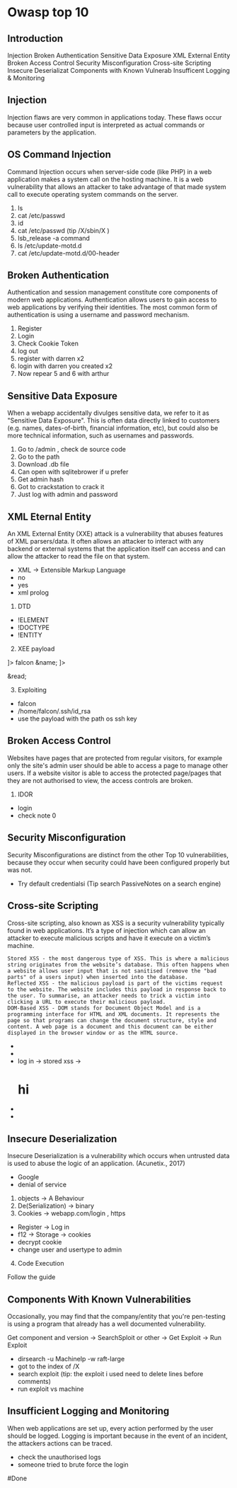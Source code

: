 # Owasp top 10

## Introduction


Injection
Broken Authentication
Sensitive Data Exposure
XML External Entity
Broken Access Control
Security Misconfiguration
Cross-site Scripting
Insecure Deserializat
Components with Known Vulnerab
Insufficent Logging & Monitoring

## Injection

Injection flaws are very common in applications today. These flaws occur because user controlled input is interpreted as actual commands or parameters by the application.

## OS Command Injection

Command Injection occurs when server-side code (like PHP) in a web application makes a system call on the hosting machine.  It is a web vulnerability that allows an attacker to take advantage of that made system call to execute operating system commands on the server. 
 
1. ls
2. cat /etc/passwd
3. id
4. cat /etc/passwd (tip /X/sbin/X )
5. lsb_release -a command
6. ls /etc/update-motd.d
7. cat /etc/update-motd.d/00-header

## Broken Authentication

Authentication and session management constitute core components of modern web applications. Authentication allows users to gain access to web applications by verifying their identities. The most common form of authentication is using a username and password mechanism.

1. Register
2. Login
3. Check Cookie Token
4. log out
5. register with darren x2
6. login with darren you created x2
7. Now repear 5 and 6 with arthur

## Sensitive Data Exposure

When a webapp accidentally divulges sensitive data, we refer to it as "Sensitive Data Exposure". This is often data directly linked to customers (e.g. names, dates-of-birth, financial information, etc), but could also be more technical information, such as usernames and passwords. 

1. Go to /admin , check de source code
2. Go to the path
3. Download .db file
4. Can open with sqlitebrower if u prefer
5. Get admin hash
6. Got to crackstation to crack it
7. Just log with admin and password

## XML Eternal Entity

An XML External Entity (XXE) attack is a vulnerability that abuses features of XML parsers/data. It often allows an attacker to interact with any backend or external systems that the application itself can access and can allow the attacker to read the file on that system.

- XML -> Extensible Markup Language
- no
- yes
- xml prolog

1. DTD

- !ELEMENT
- !DOCTYPE
- !ENTITY

2. XEE payload
 
<!DOCTYPE replace [<!ENTITY name "feast"> ]>
 <userInfo>
   <firstName>falcon</firstName>
   <lastName>&name;</lastName>
  </userInfo>
  
<?xml version="1.0"?>
<!DOCTYPE root [<!ENTITY read SYSTEM 'file:///etc/passwd'>]>
<root>&read;</root>

3. Exploiting

- falcon
- /home/falcon/.ssh/id_rsa
- use the payload with the path os ssh key

## Broken Access Control

Websites have pages that are protected from regular visitors, for example only the site's admin user should be able to access a page to manage other users. If a website visitor is able to access the protected page/pages that they are not authorised to view, the access controls are broken.

1. IDOR

- login
- check note 0

## Security Misconfiguration

Security Misconfigurations are distinct from the other Top 10 vulnerabilities, because they occur when security could have been configured properly but was not.

- Try default credentialsi (Tip search PassiveNotes on a search engine)

## Cross-site Scripting

Cross-site scripting, also known as XSS is a security vulnerability typically found in web applications. It’s a type of injection which can allow an attacker to execute malicious scripts and have it execute on a victim’s machine.

    Stored XSS - the most dangerous type of XSS. This is where a malicious string originates from the website’s database. This often happens when a website allows user input that is not sanitised (remove the "bad parts" of a users input) when inserted into the database.
    Reflected XSS - the malicious payload is part of the victims request to the website. The website includes this payload in response back to the user. To summarise, an attacker needs to trick a victim into clicking a URL to execute their malicious payload.
    DOM-Based XSS - DOM stands for Document Object Model and is a programming interface for HTML and XML documents. It represents the page so that programs can change the document structure, style and content. A web page is a document and this document can be either displayed in the browser window or as the HTML source.

- <script>alert(“Hello World”)</script>
- <script>alert(window.location.hostname)</script>
- log in -> stored  xss -> <h1> hi </h1>
- <script>alert(document.cookies)</script>
- <script>document.querySelector('#thm-title').textContent = 'I am a hacker'</script>

## Insecure Deserialization

Insecure Deserialization is a vulnerability which occurs when untrusted data is used to abuse the logic of an application. (Acunetix., 2017)

- Google
- denial of service

1. objects -> A Behaviour
2. De(Serialization) -> binary
3. Cookies -> webapp.com/login , https

- Register -> Log in
- f12 -> Storage -> cookies
- decrypt cookie
- change user and usertype to admin

4. Code Execution

Follow the guide

## Components With Known Vulnerabilities

Occasionally, you may find that the company/entity that you're pen-testing is using a program that already has a well documented vulnerability.

Get component and version -> SearchSploit or other -> Get Exploit -> Run Exploit

- dirsearch -u MachineIp -w raft-large
- got to the index of /X
- search exploit  (tip: the exploit i used need to delete lines before comments)
- run exploit vs machine

## Insufficient Logging and Monitoring 

When web applications are set up, every action performed by the user should be logged. Logging is important because in the event of an incident, the attackers actions can be traced.

- check the unauthorised logs
- someone tried to brute force the login

#Done

